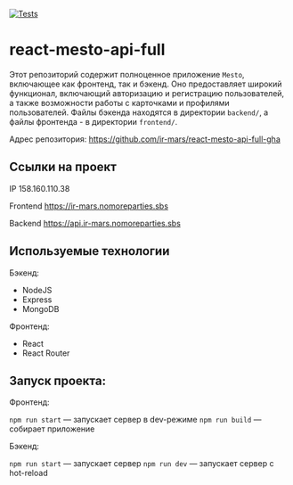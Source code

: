 [![Tests](https://github.com/ir-mars/react-mesto-api-full-gha/actions/workflows/tests.yml/badge.svg)](https://github.com/ir-mars/react-mesto-api-full-gha/actions/workflows/tests.yml)

# react-mesto-api-full

Этот репозиторий содержит полноценное приложение `Mesto`, включающее как
фронтенд, так и бэкенд. Оно предоставляет широкий функционал, включающий
авторизацию и регистрацию пользователей, а также возможности работы с карточками
и профилями пользователей. Файлы бэкенда находятся в директории `backend/`,
а файлы фронтенда - в директории `frontend/`.

Адрес репозитория: https://github.com/ir-mars/react-mesto-api-full-gha

## Ссылки на проект

IP 158.160.110.38

Frontend https://ir-mars.nomoreparties.sbs

Backend https://api.ir-mars.nomoreparties.sbs

## Используемые технологии

Бэкенд:

- NodeJS
- Express
- MongoDB

Фронтенд:

- React
- React Router

## Запуск проекта:

Фронтенд:

`npm run start` — запускает сервер в dev-режиме `npm run build` — собирает
приложение

Бэкенд:

`npm run start` — запускает сервер `npm run dev` — запускает сервер с hot-reload